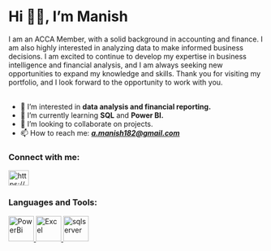 <h1>  Hi 👋🏼,  I’m Manish</h1>
I am an ACCA Member, with a solid background in accounting and finance. I am also highly interested in analyzing data to make informed business decisions. I am excited to continue to develop my expertise in business intelligence and financial analysis, and I am always seeking new opportunities to expand my knowledge and skills. Thank you for visiting my portfolio, and I look forward to the opportunity to work with you.
<br> </br>

- 👀 I’m interested in ****data analysis and financial reporting.**** 
- 🌱 I’m currently learning ****SQL**** and ****Power BI.****
- 💞️ I’m looking to collaborate on projects. 
- 📫 How to reach me: ***a.manish182@gmail.com***

<h3>Connect with me:</h3>
<a href="https://www.linkedin.com/in/acharyamanish182/" target="blank"><img align="center" src="https://raw.githubusercontent.com/rahuldkjain/github-profile-readme-generator/master/src/images/icons/Social/linked-in-alt.svg" alt="https://www.linkedin.com/in/acharyamanish182/" height="30" width="40" /></a>

<h3 align="left">Languages and Tools:</h3>
<p align="left"> 
  <a href="https://powerbi.microsoft.com/en-au/" target="_blank" rel="noreferrer"> <img src="https://logos-world.net/wp-content/uploads/2022/02/Microsoft-Power-BI-Symbol.png" alt="PowerBi" width="50" height="50"/> </a> 
  <a href="https://www.microsoft.com/en-in/microsoft-365/excel" target="_blank" rel="noreferrer"> <img src="https://cdn1.iconfinder.com/data/icons/famous-brand-apps/100/_-04-512.png" alt="Excel" width="50" height="50"/> </a> 
  </a> <a href="https://www.microsoft.com/en-us/sql-server" target="_blank" rel="noreferrer"> <img src="https://cdn-icons-png.flaticon.com/512/5968/5968364.png" alt="sqlserver" width="50" height="50"/> </a>
  
<!---
manish-182/manish-182 is a ✨ special ✨ repository because its `README.md` (this file) appears on your GitHub profile.
You can click the Preview link to take a look at your changes.
--->

